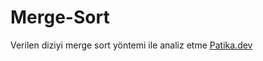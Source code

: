 # Merge-Sort
Verilen diziyi merge sort yöntemi ile analiz etme [Patika.dev](https://www.patika.dev/tr)
